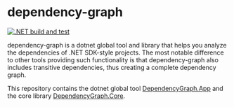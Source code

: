 # dependency-graph
[![.NET build and test](https://github.com/lietho/dotnet-dependency-graph/actions/workflows/dotnet.yml/badge.svg)](https://github.com/lietho/dotnet-dependency-graph/actions/workflows/dotnet.yml)

dependency-graph is a dotnet global tool and library that helps you analyze the dependencies of .NET SDK-style projects. The most notable difference to other tools providing such functionality is that dependency-graph also includes transitive dependencies, thus creating a complete dependency graph.

This repository contains the dotnet global tool [DependencyGraph.App](./src/DependencyGraph.App/README.md) and the core library [DependencyGraph.Core](./src/DependencyCore.App/README.md).